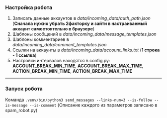 ### Настройка робота
1) Записать данные аккаунтов в *data/incoming_data/auth_path.json* (**Сначала нужно убрать 2факторку и зайти в настраиваемый аккаунт самостоятельно в браузере**)
2) Шаблоны сообщений в *data/incoming_data/message_templates.json*
3) Шаблоны комментариев в *data/incoming_data/comment_templates.json*
4) Ссылки на аккаунты в *data/incoming_data/account_links.txt* (**1 строка - 1 ссылка**)
5) Настройки интервалов находятся в config.py: **ACCOUNT_BREAK_MIN_TIME**, **ACCOUNT_BREAK_MAX_TIME**, **ACTION_BREAK_MIN_TIME**, **ACTION_BREAK_MAX_TIME** 
---
### Запуск робота
Команда `.venv/bin/python3 send_messages --links-num=3 --is-follow --is-message --is-comment` (Описание каждого из параметров записано в spam_robot.py)